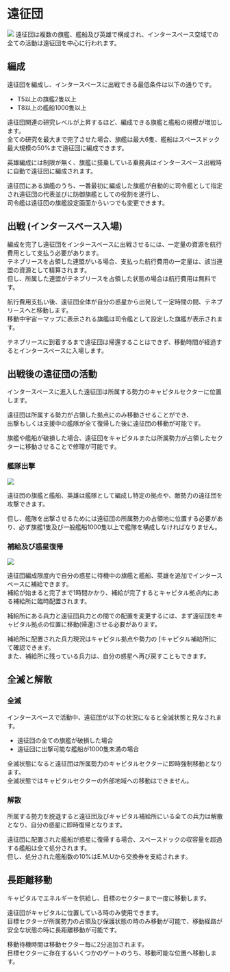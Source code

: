 # 遠征団
![](https://d3bbxo4nelobc3.cloudfront.net/html/img/help/1702_01.jpg)
遠征団は複数の旗艦、艦船及び英雄で構成され、インタースペース空域での全ての活動は遠征団を中心に行われます。


## 編成

遠征団を編成し、インタースペースに出戦できる最低条件は以下の通りです。

- T5以上の旗艦2隻以上
- T8以上の艦船1000隻以上

遠征団関連の研究レベルが上昇するほど、編成できる旗艦と艦船の規模が増加します。<br>
全ての研究を最大まで完了させた場合、旗艦は最大6隻、艦船はスペースドック最大規模の50%まで遠征団に編成できます。

英雄編成には制限が無く、旗艦に搭乗している乗務員はインタースペース出戦時に自動で遠征団に編成されます。

遠征団にある旗艦のうち、一番最初に編成した旗艦が自動的に司令艦として指定され遠征団の代表並びに防御旗艦としての役割を遂行し、<br>
司令艦は遠征団の旗艦設定画面からいつでも変更できます。


## 出戦 (インタースペース入場)

編成を完了し遠征団をインタースペースに出戦させるには、一定量の資源を航行費用として支払う必要があります。<br>
テネブリースを占領した連盟がいる場合、支払った航行費用の一定量は、該当連盟の資源として精算されます。<br>
但し、所属した連盟がテネブリースを占領した状態の場合は航行費用は無料です。

航行費用支払い後、遠征団全体が自分の惑星から出発して一定時間の間、テネブリースへと移動します。<br>
移動中宇宙ーマップに表示される旗艦は司令艦として設定した旗艦が表示されます。

テネブリースに到着するまで遠征団は帰還することはできず、移動時間が経過するとインタースペースに入場します。


## 出戦後の遠征団の活動

インタースペースに進入した遠征団は所属する勢力のキャピタルセクターに位置します。

遠征団は所属する勢力が占領した拠点にのみ移動させることができ、<br>
出撃もしくは支援中の艦隊が全て復帰した後に遠征団の移動が可能です。

旗艦や艦船が破損した場合、遠征団をキャピタルまたは所属勢力が占領したセクターに移動させることで修理が可能です。


### 艦隊出撃
![](https://d3bbxo4nelobc3.cloudfront.net/html/img/help/1702_02.jpg)

遠征団の旗艦と艦船、英雄は艦隊として編成し特定の拠点や、敵勢力の遠征団を攻撃できます。

但し、艦隊を出撃させるためには遠征団の所属勢力の占領地に位置する必要があり、必ず旗艦1隻及び一般艦船1000隻以上で艦隊を構成しなければなりません。


### 補給及び惑星復帰
![](https://d3bbxo4nelobc3.cloudfront.net/html/img/help/1702_03.jpg)

遠征団編成限度内で自分の惑星に待機中の旗艦と艦船、英雄を追加でインタースペースに補給できます。<br>
補給が始まると完了まで1時間かかり、補給が完了するとキャピタル拠点内にある補給所に臨時配置されます。

補給所にある兵力と遠征団兵力との間での配置を変更するには、まず遠征団をキャピタル拠点の位置に移動(帰還)させる必要があります。

補給所に配置された兵力現況はキャピタル拠点や勢力の [キャピタル補給所]にて確認できます。<br>
また、補給所に残っている兵力は、自分の惑星へ再び戻すこともできます。


## 全滅と解散

### 全滅

インタースペースで活動中、遠征団が以下の状況になると全滅状態と見なされます。
- 遠征団の全ての旗艦が破損した場合
- 遠征団に出撃可能な艦船が1000隻未満の場合

全滅状態になると遠征団は所属勢力のキャピタルセクターに即時強制移動となります。<br>
全滅状態ではキャピタルセクターの外部地域への移動はできません。

### 解散

所属する勢力を脱退すると遠征団及びキャピタル補給所にいる全ての兵力は解散となり、自分の惑星に即時復帰となります。

遠征団に配置された艦船が惑星に復帰する場合、スペースドックの収容量を超過する艦船は全て処分されます。<br>
但し、処分された艦船数の10%はE.M.Uから交換券を支給されます。


## 長距離移動

キャピタルでエネルギーを供給し、目標のセクターまで一度に移動します。

遠征団がキャピタルに位置している時のみ使用できます。<br>
目標セクターが所属勢力の占領及び保護状態の時のみ移動が可能で、移動経路が安全な状態の時に長距離移動が可能です。

移動待機時間は移動セクター毎に2分追加されます。<br>
目標セクターに存在するいくつかのゲートのうち、移動可能な位置へ移動します。